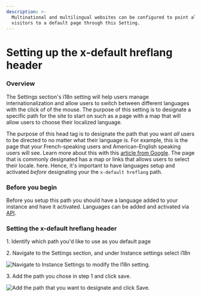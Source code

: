 ```yaml
---
description: >-
  Multinational and multilingual websites can be configured to point all
  visitors to a default page through this Setting.
---
```


# Setting up the x-default hreflang header

### Overview

The Settings section's i18n setting will help users manage internationalization and allow users to switch between different languages with the click of of the mouse. The purpose of this setting is to designate a specific path for the site to start on such as a page with a map that will allow users to choose their localized language.

The purpose of this head tag is to designate the path that you want _all_ users to be directed to no matter what their language is. For example, this is the page that your French-speaking users and American-English speaking users will see. Learn more about this with this [article from Google](https://developers.google.com/search/blog/2013/04/x-default-hreflang-for-international-pages). The page that is commonly designated has a map or links that allows users to select their locale. here. Hence, it's important to have languages setup and activated _before_ designating your the `x-default hreflang` path.

### Before you begin&#x20;

Before you setup this path you should have a language added to your instance and have it activated. Languages can be added and activated via [API](https://zesty.org/getting-started/i18n-multi-language).

### Setting the x-default hreflang header

1\. Identify which path you'd like to use as you default page

2\. Navigate to the Settings section, and under Instance settings select i18n

![Navigate to Instance Settings to modify the I18n setting.](../../.gitbook/assets/set-multilang-header.png)

3\. Add the path you chose in step 1 and click save.

![Add the path that you want to designate and click Save.](../../.gitbook/assets/multilang-header-path.png)
